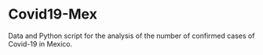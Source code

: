 # Covid19-Mex
Data and Python script for the analysis of the number of confirmed cases of Covid-19 in Mexico. 

